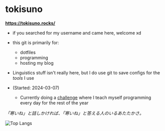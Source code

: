 # tokisuno
**https://tokisuno.rocks/**
- if you searched for my username and came here, welcome xd
- this git is primarily for:
  * dotfiles
  * programming
  * hosting my blog
- Linguistics stuff isn't really here, but I do use git to save configs for the *tools* I use 

- (Started: 2024-03-07)
  * Currently doing a [challenge](https://github.com/tokisuno/learning) where I teach myself programming every day for the rest of the year 

*「寒いね」と話しかければ、「寒いね」と答える人のいるあたたかさ。*

![Top Langs](https://github-readme-stats.vercel.app/api/top-langs/?username=tokisuno&size_weight=0.5&count_weight=0.5&hide=html,css,scheme,bash,shell,lua)
